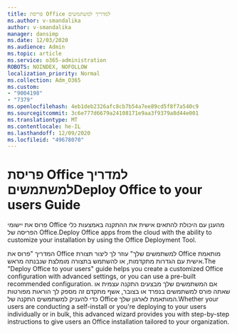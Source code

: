 ```yaml
---
title: פריסת Office למדריך למשתמשים
ms.author: v-smandalika
author: v-smandalika
manager: dansimp
ms.date: 12/03/2020
ms.audience: Admin
ms.topic: article
ms.service: o365-administration
ROBOTS: NOINDEX, NOFOLLOW
localization_priority: Normal
ms.collection: Adm_O365
ms.custom:
- "9004198"
- "7379"
ms.openlocfilehash: 4eb1deb2326afc8cb7b54a7ee89cd5f8f7a540c9
ms.sourcegitcommit: 3c6e777d6679a24108171e9aa3f9379a8d44e001
ms.translationtype: MT
ms.contentlocale: he-IL
ms.lasthandoff: 12/09/2020
ms.locfileid: "49678070"
---
```

# <a name="deploy-office-to-your-users-guide"></a><span data-ttu-id="fc89c-102">פריסת Office למדריך למשתמשים</span><span class="sxs-lookup"><span data-stu-id="fc89c-102">Deploy Office to your users Guide</span></span>

<span data-ttu-id="fc89c-103">פרוס את יישומי Office מהענן עם היכולת להתאים אישית את ההתקנה באמצעות כלי הפריסה של Office.</span><span class="sxs-lookup"><span data-stu-id="fc89c-103">Deploy Office apps from the cloud with the ability to customize your installation by using the Office Deployment Tool.</span></span>

<span data-ttu-id="fc89c-104">המדריך "פרוס את Office למשתמשים שלך" עוזר לך ליצור תצורת Office מותאמת אישית עם הגדרות מתקדמות, או להשתמש בתצורה מומלצת שנבנתה מראש.</span><span class="sxs-lookup"><span data-stu-id="fc89c-104">The "Deploy Office to your users" guide helps you create a customized Office configuration with advanced settings, or you can use a pre-built recommended configuration.</span></span> <span data-ttu-id="fc89c-105">אם המשתמשים שלך מבצעים התקנה עצמית או שאתה פורס למשתמשים בנפרד או בצובר, אשף מתקדם זה מספק לך הוראות מפורטות כדי להעניק למשתמשים התקנה של Office המותאמת לארגון שלך.</span><span class="sxs-lookup"><span data-stu-id="fc89c-105">Whether your users are conducting a self-install or you're deploying to your users individually or in bulk, this advanced wizard provides you with step-by-step instructions to give users an Office installation tailored to your organization.</span></span>